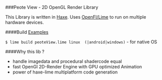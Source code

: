 ###Peote View - 2D OpenGL Render Library

This Library is written in [Haxe](http://haxe.org). Uses [OpenFl/Lime](http://www.openfl.org/documentation/setup/install-haxe/)
to run on multiple hardware devices.


####Build [Examples](http://maitag.github.io/peote-view/examples/example_01.html)

`$ lime build peoteView.lime linux  (|android|windows)` - for native OS


####Why this lib ?

- handle imagedata and procedural shadercode equal
- fast OpenGl 2D-Render Engine with GPU optimized Animation
- power of haxe-lime multiplatform code generation

